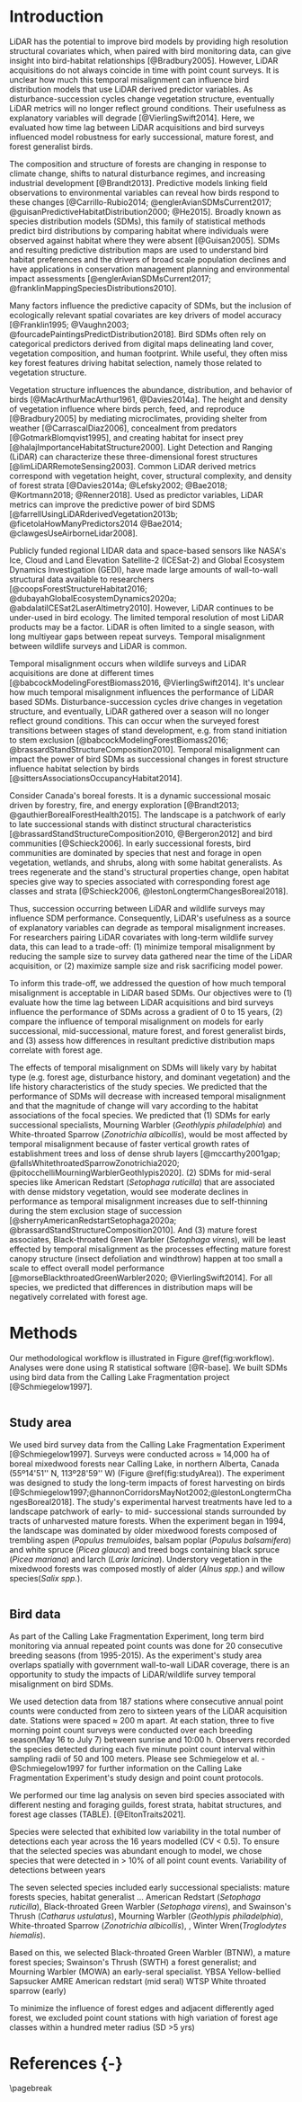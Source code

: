 # Introduction

LiDAR has the potential to improve bird models by providing high resolution structural covariates which, when paired with bird monitoring data, can give insight into bird-habitat relationships [@Bradbury2005]. However, LiDAR acquisitions do not always coincide in time with point count surveys. It is unclear how much this temporal misalignment can influence bird distribution models that use LiDAR derived predictor variables. As disturbance-succession cycles change vegetation structure, eventually LiDAR metrics will no longer reflect ground conditions. Their usefulness as explanatory variables will degrade [@VierlingSwift2014]. Here, we evaluated how time lag between LiDAR acquisitions and bird surveys influenced model robustness for early successional, mature forest, and forest generalist birds.

The composition and structure of forests are changing in response to climate change, shifts to natural disturbance regimes, and increasing industrial development [@Brandt2013]. Predictive models linking field observations to environmental variables can reveal how birds respond to these changes  [@Carrillo-Rubio2014; @englerAvianSDMsCurrent2017; @guisanPredictiveHabitatDistribution2000; @He2015]. Broadly known as species distribution models (SDMs), this family of statistical methods predict bird distributions by comparing habitat where individuals were observed against habitat where they were absent [@Guisan2005]. SDMs and resulting predictive distribution maps are used to understand bird habitat preferences and the drivers of broad scale population declines and have applications in conservation management planning and environmental impact assessments [@englerAvianSDMsCurrent2017; @franklinMappingSpeciesDistributions2010].  



Many factors influence the predictive capacity of SDMs, but the inclusion of ecologically relevant spatial covariates are key drivers of model accuracy [@Franklin1995; @Vaughn2003; @fourcadePaintingsPredictDistribution2018]. Bird SDMs often rely on categorical predictors derived from digital maps delineating land cover, vegetation composition, and human footprint. While useful, they often miss key forest features driving habitat selection, namely those related to vegetation structure. 


Vegetation structure influences the abundance, distribution, and behavior of birds [@MacArthurMacArthur1961, @Davies2014a]. The height and density of vegetation influence where birds perch, feed, and reproduce [@Bradbury2005] by mediating microclimates, providing shelter from weather [@CarrascalDiaz2006], concealment from predators [@GotmarkBlomqvist1995], and creating habitat for insect prey [@halajImportanceHabitatStructure2000]. Light Detection and Ranging (LiDAR) can characterize these three-dimensional forest structures [@limLiDARRemoteSensing2003]. Common LiDAR derived metrics correspond with vegetation height, cover, structural complexity, and density of forest strata [@Davies2014a; @Lefsky2002; @Bae2018; @Kortmann2018; @Renner2018]. Used as predictor variables, LiDAR metrics can improve the predictive power of bird SDMS [@farrellUsingLiDARderivedVegetation2013b; @ficetolaHowManyPredictors2014 @Bae2014; @clawgesUseAirborneLidar2008]. 


Publicly funded regional LIDAR data and space-based sensors like NASA's Ice, Cloud and Land Elevation Satellite-2 (ICESat-2) and Global Ecosystem Dynamics Investigation (GEDI), have made large amounts of wall-to-wall structural data available to researchers [@coopsForestStructureHabitat2016; @dubayahGlobalEcosystemDynamics2020a; @abdalatiICESat2LaserAltimetry2010]. However, LiDAR continues to be under-used in bird ecology. The limited temporal resolution of most LiDAR products may be a factor. LiDAR is often limited to a single season, with long multiyear gaps between repeat surveys. Temporal misalignment between wildlife surveys and LiDAR is common. 


Temporal misalignment occurs when wildlife surveys and LiDAR acquisitions are done at different times [@babcockModelingForestBiomass2016, @VierlingSwift2014]. It's unclear how much temporal misalignment influences the performance of LiDAR based SDMs. Disturbance-succession cycles drive changes in vegetation structure, and eventually, LiDAR gathered over a season will no longer reflect ground conditions. This can occur when the surveyed forest transitions between stages of stand development, e.g. from stand initiation to stem exclusion [@babcockModelingForestBiomass2016; @brassardStandStructureComposition2010]. Temporal misalignment can impact the power of bird SDMs as successional changes in forest structure influence habitat selection by birds [@sittersAssociationsOccupancyHabitat2014]. 

Consider Canada's boreal forests. It is a dynamic successional mosaic driven by forestry, fire, and energy exploration [@Brandt2013; @gauthierBorealForestHealth2015]. The landscape is a patchwork of early to late successional stands with distinct structural characteristics [@brassardStandStructureComposition2010, @Bergeron2012] and bird communities [@Schieck2006]. In early successional forests, bird communities are dominated by species that nest and forage in open vegetation, wetlands, and shrubs, along with some habitat generalists. As trees regenerate and the stand's structural properties change, open habitat species give way to species associated with corresponding forest age classes and strata [@Schieck2006, @lestonLongtermChangesBoreal2018].

Thus, succession occurring between LiDAR and wildlife surveys may influence SDM performance. Consequently, LiDAR's usefulness as a source of explanatory variables can degrade as temporal misalignment increases. For researchers pairing LiDAR covariates with long-term wildlife survey data, this can lead to a trade-off: (1) minimize temporal misalignment by reducing the sample size to survey data gathered near the time of the LiDAR acquisition, or (2) maximize sample size and risk sacrificing model power. 





To inform this trade-off, we addressed the question of how much temporal misalignment is acceptable in LiDAR based SDMs. Our objectives were to (1) evaluate how the time lag between LiDAR acquisitions and bird surveys influence the performance of SDMs across a gradient of 0 to 15 years, (2) compare the influence of temporal misalignment on models for early successional, mid-successional, mature forest, and forest generalist birds, and (3) assess how differences in resultant predictive distribution maps correlate with forest age. 



The effects of temporal misalignment on SDMs will likely vary by habitat type (e.g. forest age, disturbance history, and dominant vegetation) and the life history characteristics of the study species. We predicted that the performance of SDMs will decrease with increased temporal misalignment and that the magnitude of change will vary according to the habitat associations of the focal species. We predicted that (1) SDMs for early successional specialists, Mourning Warbler (*Geothlypis philadelphia*) and White-throated Sparrow (*Zonotrichia albicollis*), would be most affected by temporal misalignment because of faster vertical growth rates of establishment trees and loss of dense shrub layers [@mccarthy2001gap; @fallsWhitethroatedSparrowZonotrichia2020; @pitocchelliMourningWarblerGeothlypis2020]. (2) SDMs for mid-seral species like American Redstart (*Setophaga ruticilla*) that are associated with dense midstory vegetation, would see moderate declines in performance as temporal misalignment increases due to self-thinning during the stem exclusion stage of succession [@sherryAmericanRedstartSetophaga2020a; @brassardStandStructureComposition2010]. And (3) mature forest associates, Black-throated Green Warbler (*Setophaga virens*), will be least effected by temporal misalignment as the processes effecting mature forest canopy structure (insect defoliation and windthrow) happen at too small a scale to effect overall model performance [@morseBlackthroatedGreenWarbler2020; @VierlingSwift2014]. For all species, we predicted that differences in distribution maps will be negatively correlated with forest age. 


# Methods

Our methodological workflow is illustrated in Figure \@ref(fig:workflow). Analyses were done using R statistical software [@R-base]. We built SDMs using bird data from the Calling Lake Fragmentation project [@Schmiegelow1997]. 

```{r workflow, fig.cap= "Conceptual diagram of our methodology. SDM methods were repeated at every time lag for each species. SDMs were compared using AUC and correlation between predictive maps."}
```

## Study area
We used bird survey data from the Calling Lake Fragmentation Experiment [@Schmiegelow1997]. Surveys were conducted across $\approx$ 14,000 ha of boreal mixedwood forests near Calling Lake, in northern Alberta, Canada (55º14'51'' N, 113º28'59'' W) (Figure \@ref(fig:studyArea)). The experiment was designed to study the long-term impacts of forest harvesting on birds [@Schmiegelow1997;@hannonCorridorsMayNot2002;@lestonLongtermChangesBoreal2018]. The study's experimental harvest treatments have led to a landscape patchwork of early- to mid- successional stands surrounded by tracts of unharvested mature forests. When the experiment began in 1994, the landscape was dominated by older mixedwood forests composed of trembling aspen (*Populus tremuloides*, balsam poplar (*Populus balsamifera*) and white spruce (*Picea glauca*) and treed bogs containing black spruce (*Picea mariana*) and larch (*Larix laricina*). Understory vegetation in the mixedwood forests was composed  mostly of alder (*Alnus spp.*) and willow species(*Salix spp.*). 

```{r studyArea, fig.cap= "Locations of point count survey sites from the Calling Lake Fragmentation Study near Calling Lake, Alberta (@Schmiegelow1997). Repeat point counts were conducted during the breeding seasons from 1993 and 2015.", out.width="70%"}
```


## Bird data 
As part of the Calling Lake Fragmentation Experiment, long term bird monitoring via annual repeated point counts was done for 20 consecutive breeding seasons (from 1995-2015). As the experiment's study area overlaps spatially with government wall-to-wall LiDAR coverage, there is an opportunity to study the impacts of LiDAR/wildlife survey temporal misalignment on bird SDMs.

We used detection data from 187 stations where consecutive annual point counts were conducted from zero to sixteen years of the LiDAR acquisition date. Stations were spaced $\approx$ 200 m apart. At each station, three to five morning point count surveys were conducted over each breeding season(May 16 to July 7) between sunrise and 10:00 h. Observers recorded the species detected during each five minute point count interval within sampling radii of 50 and 100 meters. Please see Schmiegelow et al. -@Schmiegelow1997 for further information on the Calling Lake Fragmentation Experiment's study design and point count protocols.







We performed our time lag analysis on seven bird species associated with different nesting and foraging guilds, forest strata, habitat structures, and forest age classes (TABLE). [@EltonTraits2021].  



Species were selected that exhibited low variability in the total number of detections each year across the 16 years modelled (CV  < 0.5). To ensure that the selected species was abundant enough to model, we chose species that were detected in > 10% of all point count events. Variability of detections between years

The seven selected species included early successional specialists:  mature forests species, habitat generalist ...   American Redstart (*Setophaga ruticilla*), Black-throated Green Warbler (*Setophaga virens*), and Swainson's Thrush (*Catharus ustulatus*), Mourning Warbler (*Geothlypis philadelphia*), White-throated Sparrow (*Zonotrichia albicollis*), , Winter Wren(*Troglodytes hiemalis*).


Based on this, we selected Black-throated Green Warbler (BTNW),  a mature forest species; Swainson's Thrush (SWTH) a forest generalist; and Mourning Warbler (MOWA) an early-seral specialist. YBSA Yellow-bellied Sapsucker AMRE American redstart (mid seral) WTSP White throated sparrow (early)

To minimize the influence of forest edges and adjacent differently aged forest, we excluded point count stations with high variation of forest age classes within a hundred meter radius (SD >5 yrs) 

# References {-}

<div id="refs"></div>

\pagebreak
